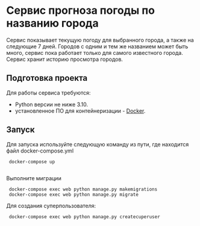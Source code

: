 # Сервис прогноза погоды по названию города

Сервис показывает текущую погоду для выбранного города, а также на следующие 7 дней.
Городов с одним и тем же названием может быть много, сервис пока работает только для самого известного города.
Сервис хранит историю просмотра городов.


## Подготовка проекта

Для работы сервиса требуются:

- Python версии не ниже 3.10.
- установленное ПО для контейнеризации - [Docker](https://docs.docker.com/engine/install/).

## Запуск

Для запуска используйте следующую команду из пути, где находится файл docker-compose.yml
  ```shell
   docker-compose up
   
   ```
Выполните миграции
  ```shell
   docker-compose exec web python manage.py makemigrations
   docker-compose exec web python manage.py migrate
   ```

Для создания суперпользователя:
  ```shell
   docker-compose exec web python manage.py createcuperuser
   ```

